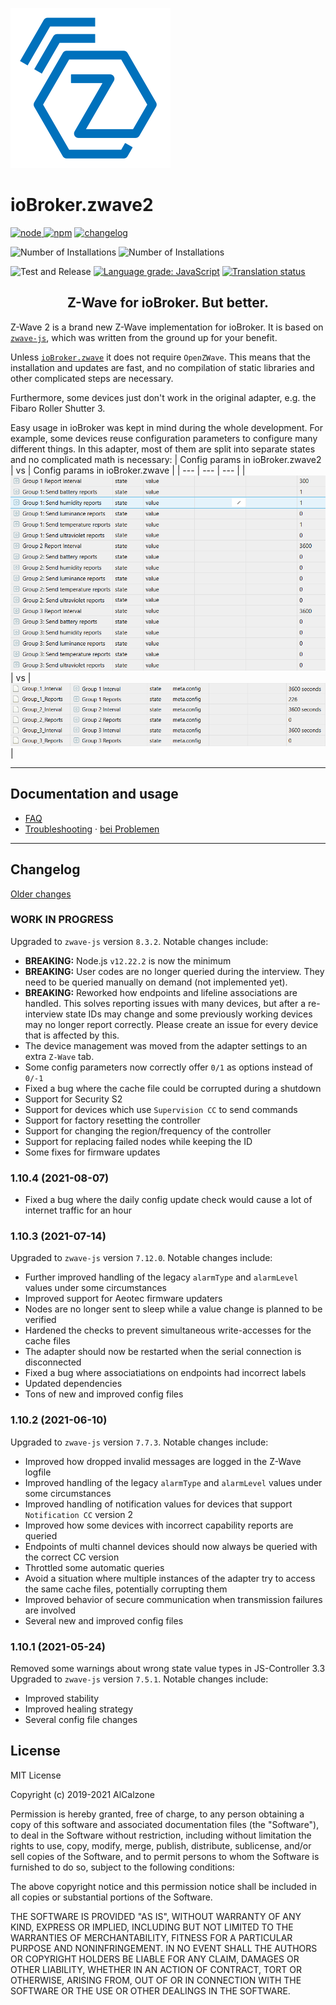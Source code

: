 ![Logo](admin/zwave2.svg)

# ioBroker.zwave2

[![node](https://img.shields.io/node/v/iobroker.zwave2.svg)
![npm](https://img.shields.io/npm/v/iobroker.zwave2.svg)](https://www.npmjs.com/package/iobroker.zwave2)
[![changelog](https://img.shields.io/badge/read-Changelog-informational)](CHANGELOG.md)

![Number of Installations](http://iobroker.live/badges/zwave2-installed.svg)
![Number of Installations](http://iobroker.live/badges/zwave2-stable.svg)

![Test and Release](https://github.com/AlCalzone/iobroker.zwave2/workflows/Test%20and%20Release/badge.svg)
[![Language grade: JavaScript](https://img.shields.io/lgtm/grade/javascript/g/AlCalzone/ioBroker.zwave2.svg?logo=lgtm&logoWidth=18)](https://lgtm.com/projects/g/AlCalzone/ioBroker.zwave2/context:javascript)
[![Translation status](https://weblate.iobroker.net/widgets/adapters/-/zwave2/svg-badge.svg)](https://weblate.iobroker.net/engage/adapters/?utm_source=widget)

<h2 align="center">Z-Wave for ioBroker. But better.</h3>

Z-Wave 2 is a brand new Z-Wave implementation for ioBroker. It is based on [`zwave-js`](https://github.com/AlCalzone/node-zwave-js), which was written from the ground up for your benefit.

Unless [`ioBroker.zwave`](https://github.com/ioBroker/ioBroker.zwave/) it does not require `OpenZWave`. This means that the installation and updates are fast, and no compilation of static libraries and other complicated steps are necessary.

Furthermore, some devices just don't work in the original adapter, e.g. the Fibaro Roller Shutter 3.

Easy usage in ioBroker was kept in mind during the whole development. For example, some devices reuse configuration parameters to configure many different things. In this adapter, most of them are split into separate states and no complicated math is necessary:
| Config params in ioBroker.zwave2 | vs | Config params in ioBroker.zwave |
| --- | --- | --- |
| ![](docs/de/images/config-params.png) | vs | ![](docs/de/images/config-params-legacy.png) |

---

## Documentation and usage
* [FAQ](docs/en/FAQ.md)
* [Troubleshooting](docs/en/troubleshooting.md) · [bei Problemen](docs/de/bei-problemen.md)

---

## Changelog
[Older changes](CHANGELOG_OLD.md)
<!--
	Placeholder for next versions:
	### __WORK IN PROGRESS__
-->
### __WORK IN PROGRESS__
Upgraded to `zwave-js` version `8.3.2`. Notable changes include:
* **BREAKING:** Node.js `v12.22.2` is now the minimum
* **BREAKING:** User codes are no longer queried during the interview. They need to be queried manually on demand (not implemented yet).
* **BREAKING:** Reworked how endpoints and lifeline associations are handled. This solves reporting issues with many devices, but after a re-interview state IDs may change and some previously working devices may no longer report correctly. Please create an issue for every device that is affected by this.
* The device management was moved from the adapter settings to an extra `Z-Wave` tab.
* Some config parameters now correctly offer `0/1` as options instead of `0/-1`
* Fixed a bug where the cache file could be corrupted during a shutdown
* Support for Security S2
* Support for devices which use `Supervision CC` to send commands
* Support for factory resetting the controller
* Support for changing the region/frequency of the controller
* Support for replacing failed nodes while keeping the ID
* Some fixes for firmware updates

### 1.10.4 (2021-08-07)
* Fixed a bug where the daily config update check would cause a lot of internet traffic for an hour

### 1.10.3 (2021-07-14)
Upgraded to `zwave-js` version `7.12.0`. Notable changes include:
* Further improved handling of the legacy `alarmType` and `alarmLevel` values under some circumstances
* Improved support for Aeotec firmware updaters
* Nodes are no longer sent to sleep while a value change is planned to be verified
* Hardened the checks to prevent simultaneous write-accesses for the cache files
* The adapter should now be restarted when the serial connection is disconnected
* Fixed a bug where associatiations on endpoints had incorrect labels
* Updated dependencies
* Tons of new and improved config files

### 1.10.2 (2021-06-10)
Upgraded to `zwave-js` version `7.7.3`. Notable changes include:
* Improved how dropped invalid messages are logged in the Z-Wave logfile
* Improved handling of the legacy `alarmType` and `alarmLevel` values under some circumstances
* Improved handling of notification values for devices that support `Notification CC` version 2
* Improved how some devices with incorrect capability reports are queried
* Endpoints of multi channel devices should now always be queried with the correct CC version
* Throttled some automatic queries
* Avoid a situation where multiple instances of the adapter try to access the same cache files, potentially corrupting them
* Improved behavior of secure communication when transmission failures are involved
* Several new and improved config files

### 1.10.1 (2021-05-24)
Removed some warnings about wrong state value types in JS-Controller 3.3
Upgraded to `zwave-js` version `7.5.1`. Notable changes include:
* Improved stability
* Improved healing strategy
* Several config file changes

## License

MIT License

Copyright (c) 2019-2021 AlCalzone

Permission is hereby granted, free of charge, to any person obtaining a copy
of this software and associated documentation files (the "Software"), to deal
in the Software without restriction, including without limitation the rights
to use, copy, modify, merge, publish, distribute, sublicense, and/or sell
copies of the Software, and to permit persons to whom the Software is
furnished to do so, subject to the following conditions:

The above copyright notice and this permission notice shall be included in all
copies or substantial portions of the Software.

THE SOFTWARE IS PROVIDED "AS IS", WITHOUT WARRANTY OF ANY KIND, EXPRESS OR
IMPLIED, INCLUDING BUT NOT LIMITED TO THE WARRANTIES OF MERCHANTABILITY,
FITNESS FOR A PARTICULAR PURPOSE AND NONINFRINGEMENT. IN NO EVENT SHALL THE
AUTHORS OR COPYRIGHT HOLDERS BE LIABLE FOR ANY CLAIM, DAMAGES OR OTHER
LIABILITY, WHETHER IN AN ACTION OF CONTRACT, TORT OR OTHERWISE, ARISING FROM,
OUT OF OR IN CONNECTION WITH THE SOFTWARE OR THE USE OR OTHER DEALINGS IN THE
SOFTWARE.
